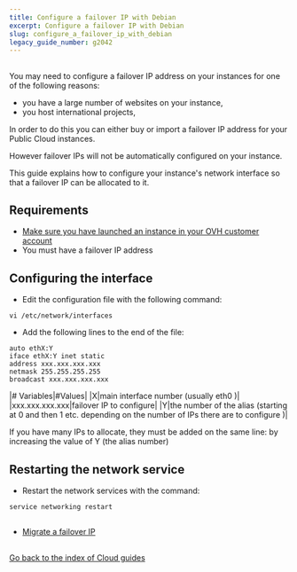 ```yaml
---
title: Configure a failover IP with Debian
excerpt: Configure a failover IP with Debian
slug: configure_a_failover_ip_with_debian
legacy_guide_number: g2042
---
```



## 
You may need to configure a failover IP address on your instances for one of the following reasons:

- you have a large number of websites on your instance, 
- you host international projects,

In order to do this you can either buy or import a failover IP address for your Public Cloud instances. 

However failover IPs will not be automatically configured on your instance. 

This guide explains how to configure your instance's network interface so that a failover IP can be allocated to it.


## Requirements

- [Make sure you have launched an instance in your OVH customer account](../public-cloud-first-steps/)
- You must have a failover IP address




## Configuring the interface

- Edit the configuration file with the following command:

```
vi /etc/network/interfaces
```


- Add the following lines to the end of the file:

```
auto ethX:Y
iface ethX:Y inet static
address xxx.xxx.xxx.xxx
netmask 255.255.255.255
broadcast xxx.xxx.xxx.xxx
```



|# Variables|#Values|
|X|main interface number (usually eth0 )|
|xxx.xxx.xxx.xxx|failover IP to configure|
|Y|the number of the alias (starting at 0 and then 1 etc. depending on the number of IPs there are to configure )|


If you have many IPs to allocate, they must be added on the same line:
by increasing the value of Y (the alias number)


## Restarting the network service

- Restart the network services with the command:

```
service networking restart
```





## 

- [Migrate a failover IP](../migrating_a_failover_ip/)




## 
[Go back to the index of Cloud guides](../)


